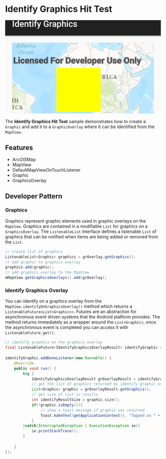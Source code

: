 # Identify Graphics Hit Test

![Identify Graphic Hit Test App](identify-graphic-hittest.png)

The **Identify Graphics Hit Test** sample demonstrates how to create a ```Graphic``` and add it to a ```GraphicOverlay``` where it can be identified from the ```MapView```.

## Features
* ArcGISMap
* MapView
* DefaultMapViewOnTouchListener
* Graphic
* GraphicsOverlay

## Developer Pattern
### Graphics
Graphics represent graphic elements used in graphic overlays on the ```MapView```. Graphics are contained in a modifiable ```List``` for graphics on a ```GraphicsOverlay```.  The ```ListenableList``` interface defines a listenable ```List``` of graphics that can be notified when items are being added or removed from the ```List```.

```java
// create list of graphics
ListenableList<Graphic> graphics = grOverlay.getGraphics();
// add graphic to graphics overlay
graphics.add(graphic);
// add graphics overlay to the MapView
mMapView.getGraphicsOverlays().add(grOverlay);
```

### Identify Graphics Overlay
You can identify on a graphics overlay from the ```MapView.identifyOnGraphicsOverlay()``` method which returns a ```ListenableFuture<List<Graphic>>```.  Futures are an abstraction for asynchronous event driven systems that the Android platform provides.  The method returns immediately as a wrapper around the ```List<Graphic>```, once the asynchronous event is completed you can access it with ```ListenableFuture.get()```.

```java
// identify graphics on the graphics overlay
final ListenableFuture<IdentifyGraphicsOverlayResult> identifyGraphic = mMapView.identifyGraphicsOverlayAsync(grOverlay, screenPoint, 10.0, false, 2);

identifyGraphic.addDoneListener(new Runnable() {
    @Override
    public void run() {
        try {
            IdentifyGraphicsOverlayResult grOverlayResult = identifyGraphic.get();
            // get the list of graphics returned by identify graphic overlay
            List<Graphic> graphic = grOverlayResult.getGraphics();
            // get size of list in results
            int identifyResultSize = graphic.size();
            if(!graphic.isEmpty()){
                // show a toast message if graphic was returned
                Toast.makeText(getApplicationContext(), "Tapped on " + identifyResultSize + " Graphic", Toast.LENGTH_SHORT).show();
            }
        }catch(InterruptedException | ExecutionException ie){
            ie.printStackTrace();
        }

    }
});
```
